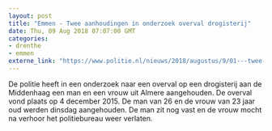 ```yaml
---
layout: post
title: "Emmen - Twee aanhoudingen in onderzoek overval drogisterij"
date: Thu, 09 Aug 2018 07:07:00 GMT
categories: 
- drenthe 
- emmen 
externe_link: "https://www.politie.nl/nieuws/2018/augustus/9/01---twee-aanhoudingen-in-onderzoek-overval-drogisterij.html"
---
```


De politie heeft in een onderzoek naar een overval op een drogisterij aan de Middenhaag een man en een vrouw uit Almere aangehouden. De overval vond plaats op 4 december 2015. De man van 26 en de vrouw van 23 jaar oud werden dinsdag aangehouden. De man zit nog vast en de vrouw mocht na verhoor het politiebureau weer verlaten.
